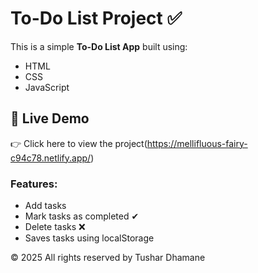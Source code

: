 # To-Do List Project ✅

This is a simple **To-Do List App** built using:
- HTML
- CSS
- JavaScript

## 🚀 Live Demo
👉 Click here to view the project(https://mellifluous-fairy-c94c78.netlify.app/)

### Features:
- Add tasks
- Mark tasks as completed ✔
- Delete tasks ❌
- Saves tasks using localStorage

© 2025 All rights reserved by Tushar Dhamane
